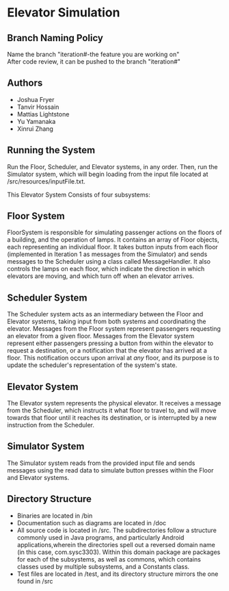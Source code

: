 # Elevator Simulation

## Branch Naming Policy
Name the branch "iteration#-the feature you are working on"  
After code review, it can be pushed to the branch "iteration#"

## Authors
- Joshua Fryer
- Tanvir Hossain
- Mattias Lightstone
- Yu Yamanaka
- Xinrui Zhang


## Running the System
Run the Floor, Scheduler, and Elevator systems, in any order. Then, run the
Simulator system, which will begin loading from the input file located at
/src/resources/inputFile.txt.


This Elevator System Consists of four subsystems:
## Floor System
FloorSystem is responsible for simulating passenger actions on the floors of
a building, and the operation of lamps. It contains an array of Floor objects,
each representing an individual floor. It takes button inputs from each floor
(implemented in Iteration 1 as messages from the Simulator) and sends messages
to the Scheduler using a class called MessageHandler.
It also controls the lamps on each floor, which indicate the direction in which
elevators are moving, and which turn off when an elevator arrives. 

## Scheduler System
The Scheduler system acts as an intermediary between the Floor and Elevator
systems, taking input from both systems and coordinating the elevator.
Messages from the Floor system represent passengers requesting an elevator from
a given floor.
Messages from the Elevator system represent either passengers pressing a
button from within the elevator to request a destination, or a notification
that the elevator has arrived at a floor. This notification occurs upon
arrival at _any_ floor, and its purpose is to update the scheduler's
representation of the system's state.

## Elevator System
The Elevator system represents the physical elevator. It receives a message
from the Scheduler, which instructs it what floor to travel to, and will
move towards that floor until it reaches its destination, or is interrupted by
a new instruction from the Scheduler.

## Simulator System
The Simulator system reads from the provided input file and sends messages
using the read data to simulate button presses within the Floor and Elevator
systems. 

## Directory Structure
- Binaries are located in /bin
- Documentation such as diagrams are located in /doc
- All source code is located in /src. The subdirectories follow a structure
commonly used in Java programs, and particularly Android applications,wherein
the directories spell out a reversed domain name (in this case, com.sysc3303).
Within this domain package are packages for each of the subsystems, as well as
commons, which contains classes used by multiple subsystems, and a Constants
class.
- Test files are located in /test, and its directory structure mirrors the one
found in /src

